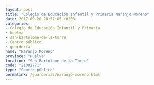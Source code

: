 ```yaml
---
layout: post
title: "Colegio de Educación Infantil y Primaria Naranjo Moreno"
date: 2017-09-20 20:57:05 +0200
categories:
- Colegio de Educación Infantil y Primaria
- huelva
- san-bartolome-de-la-torre
- Centro público
- guarderia
name: "Naranjo Moreno"
province: "Huelva"
location: "San Bartolome de la Torre"
code: "21002771"
type: "Centro público"
permalink: /guarderias/naranjo-moreno.html
---
```

